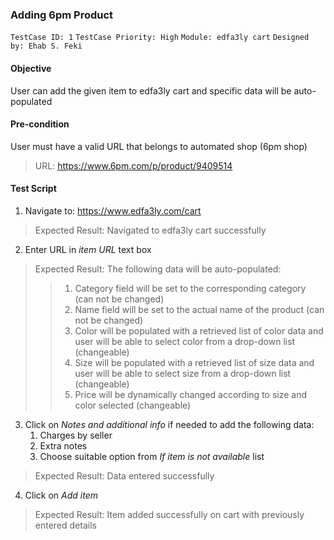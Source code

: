 ### Adding 6pm Product 
```TestCase ID: 1```
```TestCase Priority: High```
```Module: edfa3ly cart```
```Designed by: Ehab S. Feki```

#### Objective
User can add the given item to edfa3ly cart and specific data will be auto-populated
#### Pre-condition
User must have a valid URL that belongs to automated shop (6pm shop)
> URL: https://www.6pm.com/p/product/9409514
#### Test Script
1. Navigate to: https://www.edfa3ly.com/cart
> Expected Result: Navigated to edfa3ly cart successfully
2. Enter URL in *item URL* text box
> Expected Result: The following data will be auto-populated:
>> 1. Category field will be set to the corresponding category (can not be changed)
>> 2. Name field will be set to the actual name of the product (can not be changed)
>> 3. Color will be populated with a retrieved list of color data and user will be able to select color from a drop-down list (changeable)
>> 4. Size will be populated with a retrieved list of size data and user will be able to select size from a drop-down list (changeable)
>> 5. Price will be dynamically changed according to size and color selected (changeable)
3. Click on *Notes and additional info* if needed to add the following data:
	1. Charges by seller
	2. Extra notes
	3. Choose suitable option from *If item is not available* list
> Expected Result: Data entered successfully
4. Click on *Add item*
> Expected Result: Item added successfully on cart with previously entered details 
